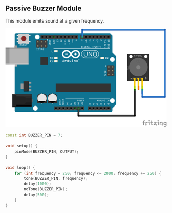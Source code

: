 ## Passive Buzzer Module

This module emits sound at a given frequency.

![Passive Buzzer Module Schematic](/Components/passive_buzzer_module/Schematic_bb.png)

```ino
const int BUZZER_PIN = 7;

void setup() {
    pinMode(BUZZER_PIN, OUTPUT);
}

void loop() {
    for (int frequency = 250; frequency <= 2000; frequency += 250) {
        tone(BUZZER_PIN, frequency);
        delay(1000);
        noTone(BUZZER_PIN);
        delay(500);
    }
}
```

